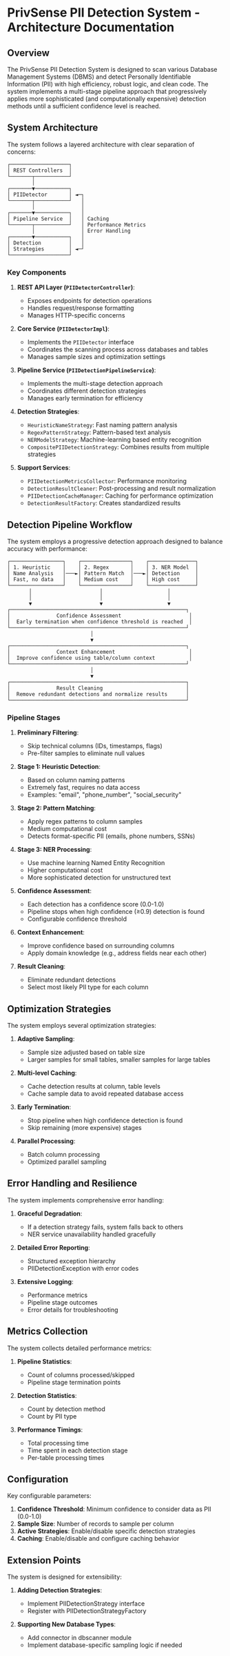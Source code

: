# PrivSense PII Detection System - Architecture Documentation

## Overview

The PrivSense PII Detection System is designed to scan various Database Management Systems (DBMS) and detect Personally Identifiable Information (PII) with high efficiency, robust logic, and clean code. The system implements a multi-stage pipeline approach that progressively applies more sophisticated (and computationally expensive) detection methods until a sufficient confidence level is reached.

## System Architecture

The system follows a layered architecture with clear separation of concerns:

```
┌───────────────────┐
│ REST Controllers  │
└───────┬───────────┘
        │
┌───────▼───────────┐
│ PIIDetector       │ ◄─┐
└───────┬───────────┘   │
        │               │
┌───────▼───────────┐   │
│ Pipeline Service  │   │ Caching
└───────┬───────────┘   │ Performance Metrics
        │               │ Error Handling
┌───────▼───────────┐   │
│ Detection         │   │
│ Strategies        │ ◄─┘
└───────────────────┘
```

### Key Components

1. **REST API Layer (`PIIDetectorController`)**: 
   - Exposes endpoints for detection operations
   - Handles request/response formatting 
   - Manages HTTP-specific concerns

2. **Core Service (`PIIDetectorImpl`)**: 
   - Implements the `PIIDetector` interface
   - Coordinates the scanning process across databases and tables
   - Manages sample sizes and optimization settings

3. **Pipeline Service (`PIIDetectionPipelineService`)**:
   - Implements the multi-stage detection approach
   - Coordinates different detection strategies
   - Manages early termination for efficiency

4. **Detection Strategies**:
   - `HeuristicNameStrategy`: Fast naming pattern analysis
   - `RegexPatternStrategy`: Pattern-based text analysis
   - `NERModelStrategy`: Machine-learning based entity recognition
   - `CompositePIIDetectionStrategy`: Combines results from multiple strategies

5. **Support Services**:
   - `PIIDetectionMetricsCollector`: Performance monitoring
   - `DetectionResultCleaner`: Post-processing and result normalization
   - `PIIDetectionCacheManager`: Caching for performance optimization
   - `DetectionResultFactory`: Creates standardized results

## Detection Pipeline Workflow

The system employs a progressive detection approach designed to balance accuracy with performance:

```
┌─────────────────┐    ┌────────────────┐    ┌───────────────┐
│ 1. Heuristic    │    │ 2. Regex       │    │ 3. NER Model  │
│ Name Analysis   │───►│ Pattern Match  │───►│ Detection     │
│ Fast, no data   │    │ Medium cost    │    │ High cost     │
└─────────────────┘    └────────────────┘    └───────────────┘
       │                      │                     │
       │                      │                     │
       ▼                      ▼                     ▼
┌─────────────────────────────────────────────────────────┐
│               Confidence Assessment                      │
│  Early termination when confidence threshold is reached  │
└─────────────────────────────────────────────────────────┘
                           │
                           ▼
┌─────────────────────────────────────────────────────────┐
│               Context Enhancement                        │
│  Improve confidence using table/column context           │
└─────────────────────────────────────────────────────────┘
                           │
                           ▼
┌─────────────────────────────────────────────────────────┐
│               Result Cleaning                           │
│  Remove redundant detections and normalize results      │
└─────────────────────────────────────────────────────────┘
```

### Pipeline Stages

1. **Preliminary Filtering**:
   - Skip technical columns (IDs, timestamps, flags)
   - Pre-filter samples to eliminate null values

2. **Stage 1: Heuristic Detection**:
   - Based on column naming patterns
   - Extremely fast, requires no data access
   - Examples: "email", "phone_number", "social_security"

3. **Stage 2: Pattern Matching**:
   - Apply regex patterns to column samples
   - Medium computational cost
   - Detects format-specific PII (emails, phone numbers, SSNs)

4. **Stage 3: NER Processing**:
   - Use machine learning Named Entity Recognition
   - Higher computational cost
   - More sophisticated detection for unstructured text

5. **Confidence Assessment**:
   - Each detection has a confidence score (0.0-1.0)
   - Pipeline stops when high confidence (≥0.9) detection is found
   - Configurable confidence threshold

6. **Context Enhancement**:
   - Improve confidence based on surrounding columns
   - Apply domain knowledge (e.g., address fields near each other)

7. **Result Cleaning**:
   - Eliminate redundant detections
   - Select most likely PII type for each column

## Optimization Strategies

The system employs several optimization strategies:

1. **Adaptive Sampling**: 
   - Sample size adjusted based on table size
   - Larger samples for small tables, smaller samples for large tables

2. **Multi-level Caching**:
   - Cache detection results at column, table levels
   - Cache sample data to avoid repeated database access

3. **Early Termination**:
   - Stop pipeline when high confidence detection is found
   - Skip remaining (more expensive) stages

4. **Parallel Processing**:
   - Batch column processing
   - Optimized parallel sampling

## Error Handling and Resilience

The system implements comprehensive error handling:

1. **Graceful Degradation**:
   - If a detection strategy fails, system falls back to others
   - NER service unavailability handled gracefully

2. **Detailed Error Reporting**:
   - Structured exception hierarchy
   - PIIDetectionException with error codes

3. **Extensive Logging**:
   - Performance metrics
   - Pipeline stage outcomes
   - Error details for troubleshooting

## Metrics Collection

The system collects detailed performance metrics:

1. **Pipeline Statistics**:
   - Count of columns processed/skipped
   - Pipeline stage termination points

2. **Detection Statistics**:
   - Count by detection method
   - Count by PII type

3. **Performance Timings**:
   - Total processing time
   - Time spent in each detection stage
   - Per-table processing times

## Configuration

Key configurable parameters:

1. **Confidence Threshold**: Minimum confidence to consider data as PII (0.0-1.0)
2. **Sample Size**: Number of records to sample per column
3. **Active Strategies**: Enable/disable specific detection strategies
4. **Caching**: Enable/disable and configure caching behavior

## Extension Points

The system is designed for extensibility:

1. **Adding Detection Strategies**:
   - Implement PIIDetectionStrategy interface
   - Register with PIIDetectionStrategyFactory

2. **Supporting New Database Types**:
   - Add connector in dbscanner module
   - Implement database-specific sampling logic if needed